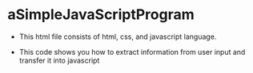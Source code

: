 # aSimpleJavaScriptProgram

- This html file consists of html, css, and javascript language.

- This code shows you how to extract information from user input and transfer it into javascript
